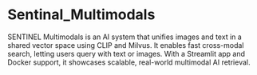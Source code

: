 # Sentinal_Multimodals
SENTINEL Multimodals is an AI system that unifies images and text in a shared vector space using CLIP and Milvus. It enables fast cross-modal search, letting users query with text or images. With a Streamlit app and Docker support, it showcases scalable, real-world multimodal AI retrieval.
